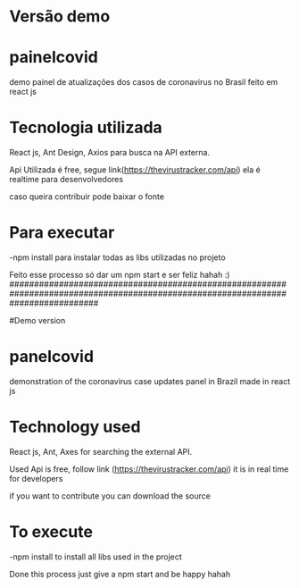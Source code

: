 # Versão demo
# painelcovid
demo painel de atualizações dos casos de coronavirus no Brasil feito em react js

# Tecnologia utilizada
React js, Ant Design, Axios para busca na API externa.

Api Utilizada é free, segue link(https://thevirustracker.com/api) ela é realtime para desenvolvedores

caso queira contribuir pode baixar o fonte
# Para executar
-npm install para instalar todas as libs utilizadas no projeto

Feito esse processo só dar um npm start e ser feliz hahah :)
##################################################################################################################################

#Demo version
# panelcovid
demonstration of the coronavirus case updates panel in Brazil made in react js

# Technology used
React js, Ant, Axes for searching the external API.

Used Api is free, follow link (https://thevirustracker.com/api) it is in real time for developers

if you want to contribute you can download the source
# To execute
-npm install to install all libs used in the project

Done this process just give a npm start and be happy hahah
